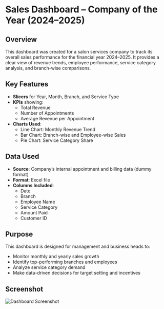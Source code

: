 # Sales Dashboard – Company of the Year (2024–2025)

## Overview

This dashboard was created for a salon services company to track its overall sales performance for the financial year 2024–2025. It provides a clear view of revenue trends, employee performance, service category analysis, and branch-wise comparisons.

## Key Features

- **Slicers** for Year, Month, Branch, and Service Type
- **KPIs** showing:
  - Total Revenue
  - Number of Appointments
  - Average Revenue per Appointment
- **Charts Used**:
  - Line Chart: Monthly Revenue Trend
  - Bar Chart: Branch-wise and Employee-wise Sales
  - Pie Chart: Service Category Share

##  Data Used

- **Source**: Company’s internal appointment and billing data (dummy format)
- **Format**: Excel file
- **Columns Included**:
  - Date
  - Branch
  - Employee Name
  - Service Category
  - Amount Paid
  - Customer ID

## Purpose

This dashboard is designed for management and business heads to:

- Monitor monthly and yearly sales growth
- Identify top-performing branches and employees
- Analyze service category demand
- Make data-driven decisions for target setting and incentives

## Screenshot

![Dashboard Screenshot](./screenshot.png)
